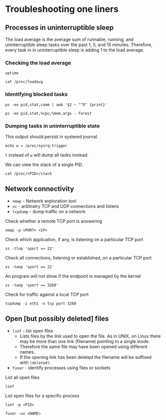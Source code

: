 # Troubleshooting one liners

## Processes in uninterruptible sleep

The load average is the average sum of runnable, running, and uninterruptible
sleep tasks over the past 1, 5, and 15 minutes.  Therefore, every task in
in uninterruptible sleep is adding 1 to the load average.

### Checking the load average

```{text}
uptime
```

```{text}
cat /proc/loadavg
```

### Identifying blocked tasks

```{text}
ps -eo pid,stat,comm | awk '$2 ~ "^D" {print}'
```

```{text}
ps -eo pid,stat,%cpu,%mem,args --forest
```

### Dumping tasks in uninterruptible state

This output should persist in systemd journal.

```{text}
echo w > /proc/sysrq-trigger
````

`t` instead of `w` will dump all tasks instead.

We can view the stack of a single PID.

```{text}
cat /proc/<PID>/stack
```

## Network connectivity

* `nmap` - Network exploration tool
* `nc` - arbitratry TCP and UDP connections and listens
* `tcpdump` - dump traffic on a network

Check whether a remote TCP port is answering

```{text}
nmap -p <PORT> <IP>
```

Check which application, if any, is listening on a particular TCP port

```{text}
ss -tlnp 'sport == 22'
```

Check all connections, listening or established, on a particular TCP port

```{text}
ss -tanp 'sport == 22'
```

An program will not show if the endpoint is managed by the kernel

```{text}
ss -tanp 'sport == 3260'
```

Check for traffic against a local TCP port

```{text}
tcpdump -i eth1 -n tcp port 3260
```

## Open \[but possibly deleted\] files

* `lsof` - list open files
  * Lists files by the *link* used to open the file.  As in UNIX, on Linux
    there may be more than one link \(filename\) pointing to a single inode.
  * Therefore the same file may have been opened using different names.
  * If the opening link has been deleted the filename will be suffixed
    with `(deleted)`.
* `fuser` - identify processes using files or sockets

List all open files

```{text}
lsof
```

List open files for a specific process

```{text}
lsof -p <PID>
```

```{text}
fuser -uv <NAME>
```
